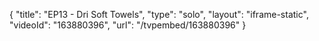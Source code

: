 {
    "title": "EP13 - Dri Soft Towels",
    "type": "solo",
    "layout": "iframe-static",
    "videoId": "163880396",
    "url": "\/tvpembed\/163880396"
}